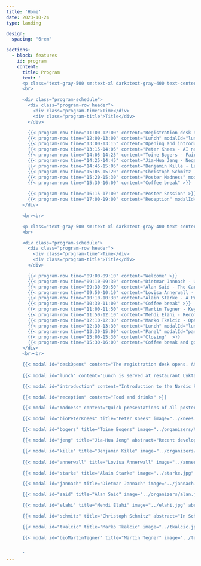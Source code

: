 ```yaml
---
title: 'Home'
date: 2023-10-24
type: landing

design:
  spacing: "6rem"

sections:
  - block: features
    id: program
    content:
      title: Program
      text: '
      <p class="text-gray-500 sm:text-xl dark:text-gray-400 text-center"><b>Monday</b><br></p>
      <br>

      <div class="program-schedule">
        <div class="program-row header">
          <div class="program-time">Time</div>
          <div class="program-title">Title</div>
        </div>

        {{< program-row time="11:00-12:00" content="Registration desk opens" modalId="deskOpens">}}
        {{< program-row time="12:00-13:00" content="Lunch" modalId="lunch" >}}
        {{< program-row time="13:00-13:15" content="Opening and introduction" modalId="introduction" >}}
        {{< program-row time="13:15-14:05" content="Peter Knees - AI needs ethics, but we need to change the game." modalId="bioPeterKnees" keynote="true" >}}
        {{< program-row time="14:05-14:25" content="Toine Bogers - FairMatch: A Multi-stakeholder Approach to Responsible Algorithmic Hiring" modalId="bogers" >}}
        {{< program-row time="14:25-14:45" content="Jia-Hua Jeng - Negativity Sells? Using an LLM to Affectively Reframe News Articles in a Recommender System" modalId="jeng" >}}
        {{< program-row time="14:45-15:05" content="Benjamin Kille - Large Language Models and their Potential for Personalization" modalId="kille" >}}
        {{< program-row time="15:05-15:20" content="Christoph Schmitz - Content recommendation in a News Setting" modalId="schmitz"  >}}
        {{< program-row time="15:20-15:30" content="Poster Madness" modalId="madness" >}}
        {{< program-row time="15:30-16:00" content="Coffee break" >}}
        
        {{< program-row time="16:15-17:00" content="Poster Session" >}}
        {{< program-row time="17:00-19:00" content="Reception" modalId="reception" >}}
      </div>

      <br><br>

      <p class="text-gray-500 sm:text-xl dark:text-gray-400 text-center"><b>Tuesday</b><br></p>
      <br>

      <div class="program-schedule">
        <div class="program-row header">
          <div class="program-time">Time</div>
          <div class="program-title">Title</div>
        </div>

        {{< program-row time="09:00-09:10" content="Welcome" >}} 
        {{< program-row time="09:10-09:30" content="Dietmar Jannach - Understanding longitudinal effects of recommender systems." modalId="jannach" >}}
        {{< program-row time="09:30-09:50" content="Alan Said - The Carbon Footprint of Recommender Systems." modalId="said" >}}
        {{< program-row time="09:50-10:10" content="Lovisa Annerwall - Recommender systems and firm performance: A systematic review of the past to prepare for future developments" modalId="annerwall" >}}
        {{< program-row time="10:10-10:30" content="Alain Starke - A Primer on Normative Design and Thinking in Recommender Systems: A Brief Research Agenda for the Food Domain." modalId="starke" >}}
        {{< program-row time="10:30-11:00" content="Coffee break" >}}
        {{< program-row time="11:00-11:50" content="Martin Tegner - Keynote: Brining a life-at-home experience to you." modalId="bioMartinTegner" keynote="true" >}}
        {{< program-row time="11:50-12:10" content="Mehdi Elahi - Recommender Systems and the Challenge of Popularity Bias: An Overview." modalId="elahi" >}}
        {{< program-row time="12:10-12:30" content="Marko Tkalcic - Optimizing Recommender Systems for Political Depolarization" modalId="tkalcic"  >}}
        {{< program-row time="12:30-13:30" content="Lunch" modalId="lunch" >}}
        {{< program-row time="13:30-15:00" content="Panel" modalId="panel" >}}
        {{< program-row time="15:00-15:30" content="Closing"  >}}
        {{< program-row time="15:30-16:00" content="Coffee break and good bye" >}}
      </div>
      <br><br>

      {{< modal id="deskOpens" content="The registration desk opens. Attendees are welcome to arrive from 11:00. Lunch is served at 12:00. The program starts at 13:00" >}}
      
      {{< modal id="lunch" content="Lunch is served at restaurant Lyktan, at Walleberg Conference Center" >}}

      {{< modal id="introduction" content="Introduction to the Nordic Personalization Days" >}}

      {{< modal id="reception" content="Food and drinks" >}}

      {{< modal id="madness" content="Quick presentations of all posters available during the poster session after the coffee break." >}}

      {{< modal id="bioPeterKnees" title="Peter Knees" image="../knees.webp" abstract="The recent hype of AI and its apparently unavoidable permeation of all areas of life has gone hand in hand with calls for establishing regulatory measures to enforce ethical use. Given the present and foreseen threats of unregulated use of AI, it is clear that guardrails, international agreements, and policies to protect the rights and interests of citizens are needed. However, the ongoing power shift away from publicly funded AI research towards industrial R&D could effectively result in self-regulation of industry rather than transparency of systems and accountability. Academic research not tied to commercial interests therefore needs to play a much stronger role in this process. In the talk, I will argue that academia for this reason also needs to define clear and stronger policies for research and industry cooperations and needs to invest considerable resources to keep their level of expertise and believably act in the public interest. Furthermore, universities need to take their mission seriously by properly valuing ethical research over amplifying the industry&#39;s agenda." bio="Peter Knees is Associate Professor at the Faculty of Informatics at TU Wien. He has been conducting research at the interface of artificial intelligence and music for two decades, including applications in the field of music recommendation algorithms. As UNESCO Chair for Digital Humanism, he deals with social challenges resulting from the digital transformation, in particular with issues relating to the responsible use of AI, the teaching of digital skills and a global perspective on these developments." >}}

      {{< modal id="bogers" title="Toine Bogers" image="../organizers/toine.png" abstract="In my talk I will introduce our progress and future plans in the FairMatch project: a multi-stakeholder aware approach to responsible algorithmic hiring. The main goal of the project is to develop fairness-aware job and candidate recommendations for Jobindex, Denmark&#39;s largest job portal. To make this process inclusive, we have taken a multi-stakeholder approach in the first phase of the project by interviewing all relevant stakeholders and mapping their needs and insights to relevant fairness metrics. I will present our preliminary findings from this phase as well as our plans for the remainder of the project." bio="Associate Professor, IT University Copenhagen. Chief Scientific Officer, AI Pioneer Centre (DK)" >}}

      {{< modal id="jeng" title="Jia-Hua Jeng" abstract="Recent developments in artificial intelligence allow newsrooms to automate journalistic choices and processes. In doing so, news framing can impacts people&#39;s engagement with news media, as well as their willingness to pay for news articles. Large Language Models (LLMs) can be used as a framing tool, aligning headlines with a user&#39;s preferences or state. It is however unknown how people perceive and experience the use of a platform with such LLM-reframed news headlines. We present the results of work-in-progress study with a news recommender system. Users (N = 300) were asked to read three news articles from The Washington Post from a preferred category (abortion, economics, gun control), with headlines that were rewritten by an LLM (ChatGPT-4) in specific emotional languages. We compared six framing conditions in a 2 (positive vs negative headlines) x 3 (positive or negative image, or no image) between-subject design, examining the effects on emotional states, engagement and intention to pay for a news service. We found that negative images and text elicited negative emotions, while positive framing had little effect. Users were also more willing to pay for a news service when facing negatively framed headlines and images. Surprisingly, the congruency between text and image (i.e., being both positive or negative) did not significantly impact engagement. We discuss how this study can shape further research design." bio="PhD Candidate, MediaFutures, University of Bergen (NO)" >}}

      {{< modal id="kille" title="Benjamin Kille" image="../organizers/benny.jpg" abstract="Large Language Models (LLMs) have emerged as powerful tools for tasks involving generating texts. We can identify a multitude of use case that involve personalized texts. The talk will discuss the challenges in building LLMs and using them for personalization tasks." bio="Associate Professor, Norwegian University of Science and Technology (NO)" >}}
      
      {{< modal id="annerwall" title="Lovisa Annerwall" image="../annerwall.webp" abstract="People worldwide are increasingly exposed to personalized recommendations influencing the movies you watch, the products you purchase, the news you read, and so forth. During the last decade, firms of different sizes, countries, and industries, have increasingly adopted recommender systems (RS) to improve their business offerings (Jannach & Bauer, 2020). The more widespread application of RS in business has grown substantially in recent years (Fayyaz et al., 2020; Jannach et al., 2021; Roy & Dutta, 2022). <br>RS are information processing tools assisting customers in decision-making. RS also helps firms to influence customers’ decisions and must therefore be seen as a tool to enhance firm performance. RS is therefore supporting customers by personalizing suggestions about items while simultaneously supporting firms to augment business value (Jannach & Jugovac, 2019). That RS contributes to business value is in general undisputed, but how to portray this value is in its infancy (Jannach & Zanker, 2022). Oesterreich et al. (2022) explicitly call for researchers to focus on the business value of advanced analytics concepts, and both Jannach and Bauer (2020) and Jannach and Jugovac (2019) express the need for a better understanding of how RS impact firm performance. <br> We conduct a systematic literature review of papers published up until early 2023 to examine current insight on RS impact on firm performance. The purpose is to address and discuss future research opportunities and contribute with input into the development of the next generation of RS. Connecting to contemporary expectations on firms we take a multifaceted perspective of firm performance that besides the financial dimension also emphasize the social and ecological implications (Elkington, 1998). Adhering to the perspective of multi-stakeholder impact of RS (e.g., Abdollahpouri et al. (2020)) and complementing the extensive reviews by De Biasio et al. (2023) and De Biasio et al. (2024), we contribute by introducing this multifaceted view on firm performance acknowledging intended and unintended consequences. We also introduce nontraditional theoretical perspectives offering novel concepts that can offer tools to re-think RS consequences in and on organizations. <br>In line with De Biasio et al. (2023), Jannach and Zanker (2022) and Jannach and Jugovac (2019), our review shows an overall one-dimensional emphasis on sales, focusing on volume or diversity. We find a dominant user-centric mindset where RS is related to measurement of views and clicks, which are presumed to impact sales. Our review exposes a gap in the literature regarding a more full-fledged understanding of the impact of RS on economic firm performance, in terms of cost and profit. We suggest that RS research studying firm performance also needs to incorporate short and long-term bottom-line thinking, and impact on social and ecological outcomes. We encourage researchers to explicitly connect to a multifaceted perspective on business value in studies of RS. Such a view is essential for uncovering dilemmas and paradoxes associated with RS implementation and development. We therefore advocate that developers of RS adopt an equivalent perspective to ensure that technology and algorithms are as aligned as possible with stakeholders’ contemporary expectations of firms." bio="PhD Student, Mälardalen University (SE)" >}}

      {{< modal id="starke" title="Alain Starke" image="../starke.jpg" abstract="Most recommender systems are designed to optimize for user preferences based on utilitarian criteria. Clicks and positive ratings reinforce content, often without further adaptation or intervention by a recommender designer. In this talk, I will present an alternative perspective for the design and evaluation of recommender system, using normative thinking. Building upon recent research, among others the workshop NORMalize at RecSys, I explain what normative thinking is, how it can be used in recommender systems, and how I propose to use it in the domain of healthy eating. This future work goes beyond the typical application of normative thinking, which is the news domain. The main aim of this talk is to introduce the concepts to a broader audience." bio="Associate Professor, University of Bergen (NO), Assistant Professor, University of Amsterdam (NL)" >}}

      {{< modal id="jannach" title="Dietmar Jannach" image="../jannach.jpg" abstract="On most platforms, recommendations are continuously and repeatedly served to consumers. It is thus important to measure in a longitudinal way if the recommendations are leading to the desired long-term effects, both in terms of customer-related quality aspects as well as in terms of business metrics. In academic settings, longitudinal effects are however barely examined. Most of the published research is based on one-time measurements, and this applies both to offline evaluation settings and in user studies. To overcome current limitations, researchers need to explore alternative methodological approaches. In this talk, we will outline the importance and existing challenges of longitudinal recommender research and review the potential value of simulation approaches in this context." bio="Professor, University of Bergen (NO), Professor, Universität Klagenfurt (AT)" >}}

      {{< modal id="said" title="Alan Said" image="../organizers/alan.jpg" abstract="As global warming intensifies, the environmental impact of research is increasingly scrutinized, yet the carbon footprint of recommender systems remains largely unexplored. This talk delves into our recent analysis presented at ACM RecSys 2024, where we measured the carbon emissions of 79 papers from RecSys 2013 and 2023. By reproducing typical experimental pipelines, we found that deep learning-based recommender systems emit, on average, 42 times more CO2 equivalents than traditional algorithms, contributing significantly to the field&#39;s overall environmental toll. We advocate for greater awareness and adoption of sustainable practices in recommender systems research to mitigate this impact." bio="Associate Professor, University of Gothenburg (SE)" >}}

      {{< modal id="elahi" title="Mehdi Elahi" image="../elahi.jpg" abstract="Recommender systems are tools that empower media applications to support users in discovering relevant and fresh content online, namely news articles and videos. However, these systems can introduce or intensify undesired effects, such as Popularity Bias, where popular content becomes disproportionately emphasized. This can lead to further issues, including the lack of diversity in the content presented to users.In this talk, I will address this challenge, providing an overview of the impact of different recommendation approaches across various domains and scenarios, and share our latest research findings on this challenge." bio="Associate Professor, University of Bergen (NO)" >}}

      {{< modal id="schmitz" title="Christoph Schmitz" abstract="In Schibsted we use several ways of identifying what content we want to recommend to our users. Some are manually curated by Editors, some are picked by their overall performance, some are picked because you asked for it, while we also use some ML models for serving and supporting other use cases. I will give an insight to the complexity of real world problems when doing content recommendation out in the wild. How is this really doing something good for society, and do users like to hear that they are getting personal recommendations? " bio="Product Manager, Schibsted (NO)" >}}

      {{< modal id="tkalcic" title="Marko Tkalcic" image="../tkalcic.jpg" abstract="In this work we propose a news recommender system to reduce political polarization by presenting users with a diverse range of viewpoints, fostering open-mindedness and civil discourse. Political polarization, marked by hostility toward opposing groups, deepens societal divides. The system will address this by filtering out fake news, polarizing content, and extremist views, while prioritizing credible, fact-checked articles. Drawing inspiration from Jonathan Stray’s approach, the system will combine content moderation, personalization algorithms, and user interface design to effectively tailor news recommendations based on users&#39; political orientations and their Overton window—the range of views they find acceptable.<br><br>The system will be evaluated through a controlled experiment, measuring changes in users&#39; polarization and attitudes before and after interacting with the recommended content. This experiment may be conducted in a single session or over several weeks, depending on the study design. Key focus areas include accurately assessing political alignment, optimizing content recommendations, and developing strategies for news article labeling and ranking. Challenges include handling controversial topics, excluding fake news, and addressing ethical concerns around persuasion. The system will aim to contribute to societal well-being by promoting peaceful, inclusive discourse, aligning with United Nations Social Development Goals, and enhancing societal connectedness and equity." bio="Associate Professor, University of Primorska (SI)" >}}

      {{< modal id="bioMartinTegner" title="Martin Tegner" image="../tegner.jpg" abstract=" I will give my perspective on how we shape online customer experiences with data, and how we merge this with 80 years of interior-design expertise and home-furnishing knowledge" bio="Martin Tegner is Principal Data Scientist at IKEA." >}}


      '
---
```


